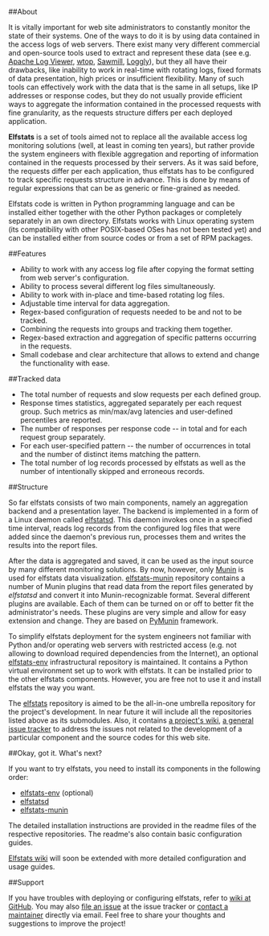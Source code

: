 ##About 

It is vitally important for web site administrators to constantly monitor the state of their systems. One of the ways to do it is by using data contained in the access logs of web servers. There exist many very different commercial and open-source tools used to extract and represent these data (see e.g. [Apache Log Viewer](http://www.apacheviewer.com), [wtop](https://github.com/ClockworkNet/wtop), [Sawmill](http://www.sawmill.net), [Loggly](http://loggly.com)), but they all have their drawbacks, like inability to work in real-time with rotating logs, fixed formats of data presentation, high prices or insufficient flexibility. Many of such tools can effectively work with the data that is the same in all setups, like IP addresses or response codes, but they do not usually provide efficient ways to aggregate the information contained in the processed requests with fine granularity, as the requests structure differs per each deployed application.

**Elfstats** is a set of tools aimed not to replace all the available access log monitoring solutions (well, at least in coming ten years), but rather provide the system engineers with flexible aggregation and reporting of information contained in the requests processed by their servers. As it was said before, the requests differ per each application, thus elfstats has to be configured to track specific requests structure in advance. This is done by means of regular expressions that can be as generic or fine-grained as needed.

Elfstats code is written in Python programming language and can be installed either together with the other Python packages or completely separately in an own directory. Elfstats works with Linux operating system (its compatibility with other POSIX-based OSes has not been tested yet) and can be installed either from source codes or from a set of RPM packages.

##Features

* Ability to work with any access log file after copying the format setting from web server's configuration.
* Ability to process several different log files simultaneously.
* Ability to work with in-place and time-based rotating log files. 
* Adjustable time interval for data aggregation.
* Regex-based configuration of requests needed to be and not to be tracked.
* Combining the requests into groups and tracking them together.
* Regex-based extraction and aggregation of specific patterns occurring in the requests.
* Small codebase and clear architecture that allows to extend and change the functionality with ease.

##Tracked data

* The total number of requests and slow requests per each defined group.
* Response times statistics, aggregated separately per each request group. Such metrics as min/max/avg latencies and user-defined percentiles are reported.
* The number of responses per response code -- in total and for each request group separately.
* For each user-specified pattern -- the number of occurrences in total and the number of distinct items matching the pattern.
* The total number of log records processed by elfstats as well as the number of intentionally skipped and erroneous records.

##Structure

So far elfstats consists of two main components, namely an aggregation backend and a presentation layer. The backend is implemented in a form of a Linux daemon called [elfstatsd][]. This daemon invokes once in a specified time interval, reads log records from the configured log files that were added since the daemon's previous run, processes them and writes the results into the report files.

After the data is aggregated and saved, it can be used as the input source by many different monitoring solutions. By now, however, only [Munin] is used for elfstats data visualization. [elfstats-munin][] repository contains a number of Munin plugins that read data from the report files generated by *elfstatsd* and convert it into Munin-recognizable format. Several different plugins are available. Each of them can be turned on or off to better fit the administrator's needs. These plugins are very simple and allow for easy extension and change. They are based on [PyMunin][] framework. 

To simplify elfstats deployment for the system engineers not familiar with Python and/or operating web servers with restricted access (e.g. not allowing to download required dependencies from the Internet), an optional [elfstats-env][] infrastructural repository is maintained. It contains a Python virtual environment set up to work with elfstats. It can be installed prior to the other elfstats components. However, you are free not to use it and install elfstats the way you want.

The [elfstats][] repository is aimed to be the all-in-one umbrella repository for the project's development. In near future it will include all the repositories listed above as its submodules. Also, it contains [a project's wiki](https://github.com/dzzh/elfstats/wiki), [a general issue tracker](https://github.com/dzzh/elfstats/issues) to address the issues not related to the development of a particular component and the source codes for this web site. 

##Okay, got it. What's next?

If you want to try elfstats, you need to install its components in the following order:

* [elfstats-env][] (optional)
* [elfstatsd][]
* [elfstats-munin][]

The detailed installation instructions are provided in the readme files of the respective repositories. The readme's also contain basic configuration guides.

[Elfstats wiki](https://github.com/dzzh/elfstats/wiki) will soon be extended with more detailed configuration and usage guides.

##Support

If you have troubles with deploying or configuring elfstats, refer to [wiki at GitHub](https://github.com/dzzh/elfstats/wiki). You may also [file an issue](https://github.com/dzzh/elfstats/issues) at the issue tracker or [contact a maintainer](mailto:zmicier.zaleznicenka@gmail.com) directly via email. Feel free to share your thoughts and suggestions to improve the project!

[elfstats]: https://github.com/dzzh/elfstats
[elfstats-env]: https://github.com/dzzh/elfstats-env
[elfstatsd]: https://github.com/dzzh/elfstatsd
[elfstats-munin]: https://github.com/dzzh/elfstats-munin
[Munin]: http://munin-monitoring.org
[PyMunin]: http://aouyar.github.io/PyMunin/